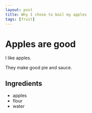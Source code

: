 ```yaml
---
layout: post
title: Why I chose to boil my apples
tags: [fruit]
---
```

# Apples are good

I like apples.

They make good pie and sauce.

## Ingredients

- apples
- flour
- water
